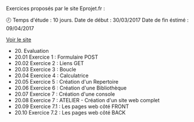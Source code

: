 Exercices proposés par le site Eprojet.fr :

:clock8: Temps d'étude : 10 jours.
Date de début : 30/03/2017
Date de fin éstimé : 09/04/2017

<a href="https://www.eprojet.fr/cours/php/20-php-evaluation" target="_blank">Voir le site</a>

<ul>
	<li>20. Evaluation</li>
	<li>20.01   Exercice 1 : Formulaire POST</li>
	<li>20.02   Exercice 2 : Liens GET</li>
	<li>20.03   Exercice 3 : Boucle</li>
	<li>20.04   Exercice 4 : Calculatrice</li>
	<li>20.05   Exercice 5 : Création d'un Repertoire</li>
	<li>20.06   Exercice 6 : Création d'une Bibliothèque</li>
	<li>20.07   Exercice 7 : Création d'une console</li>
	<li>20.08   Exercice 7 : ATELIER - Création d'un site web complet</li>
	<li>20.09   Exercice 7.1 : Les pages web côté FRONT</li>
	<li>20.10   Exercice 7.2 : Les pages web côté BACK</li>
</ul>